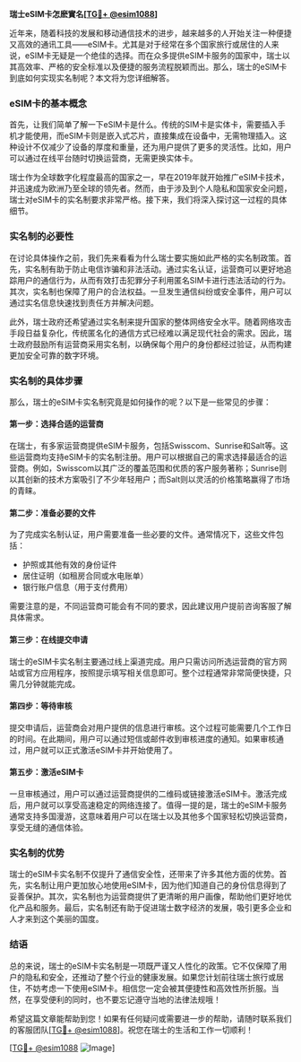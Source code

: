 **瑞士eSIM卡怎麽實名[[TG💪+ @esim1088](https://t.me/s/esim1088)]**

近年来，随着科技的发展和移动通信技术的进步，越来越多的人开始关注一种便捷又高效的通讯工具——eSIM卡。尤其是对于经常在多个国家旅行或居住的人来说，eSIM卡无疑是一个绝佳的选择。而在众多提供eSIM卡服务的国家中，瑞士以其高效率、严格的安全标准以及便捷的服务流程脱颖而出。那么，瑞士的eSIM卡到底如何实现实名制呢？本文将为您详细解答。

### eSIM卡的基本概念

首先，让我们简单了解一下eSIM卡是什么。传统的SIM卡是实体卡，需要插入手机才能使用，而eSIM卡则是嵌入式芯片，直接集成在设备中，无需物理插入。这种设计不仅减少了设备的厚度和重量，还为用户提供了更多的灵活性。比如，用户可以通过在线平台随时切换运营商，无需更换实体卡。

瑞士作为全球数字化程度最高的国家之一，早在2019年就开始推广eSIM卡技术，并迅速成为欧洲乃至全球的领先者。然而，由于涉及到个人隐私和国家安全问题，瑞士对eSIM卡的实名制要求非常严格。接下来，我们将深入探讨这一过程的具体细节。

### 实名制的必要性

在讨论具体操作之前，我们先来看看为什么瑞士要实施如此严格的实名制政策。首先，实名制有助于防止电信诈骗和非法活动。通过实名认证，运营商可以更好地追踪用户的通信行为，从而有效打击犯罪分子利用匿名SIM卡进行违法活动的行为。其次，实名制也保障了用户的合法权益。一旦发生通信纠纷或安全事件，用户可以通过实名信息快速找到责任方并解决问题。

此外，瑞士政府还希望通过实名制来提升国家的整体网络安全水平。随着网络攻击手段日益复杂化，传统匿名化的通信方式已经难以满足现代社会的需求。因此，瑞士政府鼓励所有运营商采用实名制，以确保每个用户的身份都经过验证，从而构建更加安全可靠的数字环境。

### 实名制的具体步骤

那么，瑞士的eSIM卡实名制究竟是如何操作的呢？以下是一些常见的步骤：

#### 第一步：选择合适的运营商

在瑞士，有多家运营商提供eSIM卡服务，包括Swisscom、Sunrise和Salt等。这些运营商均支持eSIM卡的实名制注册。用户可以根据自己的需求选择最适合的运营商。例如，Swisscom以其广泛的覆盖范围和优质的客户服务著称；Sunrise则以其创新的技术方案吸引了不少年轻用户；而Salt则以灵活的价格策略赢得了市场的青睐。

#### 第二步：准备必要的文件

为了完成实名制认证，用户需要准备一些必要的文件。通常情况下，这些文件包括：

- 护照或其他有效的身份证件
- 居住证明（如租房合同或水电账单）
- 银行账户信息（用于支付费用）

需要注意的是，不同运营商可能会有不同的要求，因此建议用户提前咨询客服了解具体需求。

#### 第三步：在线提交申请

瑞士的eSIM卡实名制主要通过线上渠道完成。用户只需访问所选运营商的官方网站或官方应用程序，按照提示填写相关信息即可。整个过程通常非常简便快捷，只需几分钟就能完成。

#### 第四步：等待审核

提交申请后，运营商会对用户提供的信息进行审核。这个过程可能需要几个工作日的时间。在此期间，用户可以通过短信或邮件收到审核进度的通知。如果审核通过，用户就可以正式激活eSIM卡并开始使用了。

#### 第五步：激活eSIM卡

一旦审核通过，用户可以通过运营商提供的二维码或链接激活eSIM卡。激活完成后，用户就可以享受高速稳定的网络连接了。值得一提的是，瑞士的eSIM卡服务通常支持多国漫游，这意味着用户可以在瑞士以及其他多个国家轻松切换运营商，享受无缝的通信体验。

### 实名制的优势

瑞士的eSIM卡实名制不仅提升了通信安全性，还带来了许多其他方面的优势。首先，实名制让用户更加放心地使用eSIM卡，因为他们知道自己的身份信息得到了妥善保护。其次，实名制也为运营商提供了更清晰的用户画像，帮助他们更好地优化产品和服务。最后，实名制还有助于促进瑞士数字经济的发展，吸引更多企业和人才来到这个美丽的国度。

### 结语

总的来说，瑞士的eSIM卡实名制是一项既严谨又人性化的政策。它不仅保障了用户的隐私和安全，还推动了整个行业的健康发展。如果您计划前往瑞士旅行或居住，不妨考虑一下使用eSIM卡。相信您一定会被其便捷性和高效性所折服。当然，在享受便利的同时，也不要忘记遵守当地的法律法规哦！

希望这篇文章能帮助到您！如果有任何疑问或需要进一步的帮助，请随时联系我们的客服团队[[TG💪+ @esim1088](https://t.me/s/esim1088)]。祝您在瑞士的生活和工作一切顺利！

[[TG💪+ @esim1088](https://t.me/s/esim1088) ![Image](https://i.postimg.cc/4NQfJmqS/Snipaste-2025-05-13-00-14-12.png)]